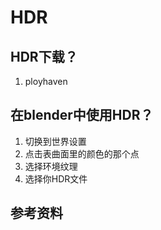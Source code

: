 # HDR
## HDR下载？
1. ployhaven

## 在blender中使用HDR？
1. 切换到世界设置
2. 点击表曲面里的颜色的那个点
3. 选择环境纹理
4. 选择你HDR文件

## 参考资料